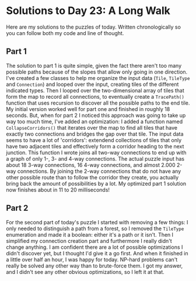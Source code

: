 # Solutions to Day 23: A Long Walk

Here are my solutions to the puzzles of today. Written chronologically so you can follow both my code and line of thought.

## Part 1

The solution to part 1 is quite simple, given the fact there aren't too many possible paths because of the slopes that allow only going in one direction. I've created a few classes to help me organize the input data (`Tile`, `TileType` and `Connection`) and looped over the input, creating tiles of the different indicated types. Then I looped over the two-dimensional array of tiles that form the map to record all connections, to eventually create a `TracePath()` function that uses recursion to discover all the possible paths to the end tile. My initial version worked well for part one and finished in roughly 18 seconds. But, when for part 2 I noticed this approach was going to take up way too much time, I've added an optimization: I added a function named `CollapseCorridors()` that iterates over the map to find all tiles that have exactly two connections and bridges the gap over that tile. The input data seems to have a lot of 'corridors': extendend collections of tiles that only have two adjacent tiles and effectively form a corridor heading to the next junction. This function I wrote joins all two-way connections to end up with a graph of only 1-, 3- and 4-way connections. The actual puzzle input has about 18 3-way connections, 16 4-way connections, and almost 2.000 2-way connections. By joining the 2-way connections that do not have any other possible route than to follow the corridor they create, you actually bring back the amount of possibilities by a lot. My optimized part 1 solution now finishes about in 11 to 20 milliseconds!

## Part 2

For the second part of today's puzzle I started with removing a few things: I only needed to distinguish a path from a forest, so I removed the `TileType` enumeration and made it a boolean: either it's a path or it isn't. Then I simplified my connection creation part and furthermore I really didn't change anything. I am confident there are a lot of possible optimizations I didn't discover yet, but I thought I'd give it a go first. And when it finished in a little over half an hour, I was happy for today. NP-hard problems can't really be solved any other way than to brute-force them. I got my answer, and I didn't see any other obvious optimizations, so I left it at that.